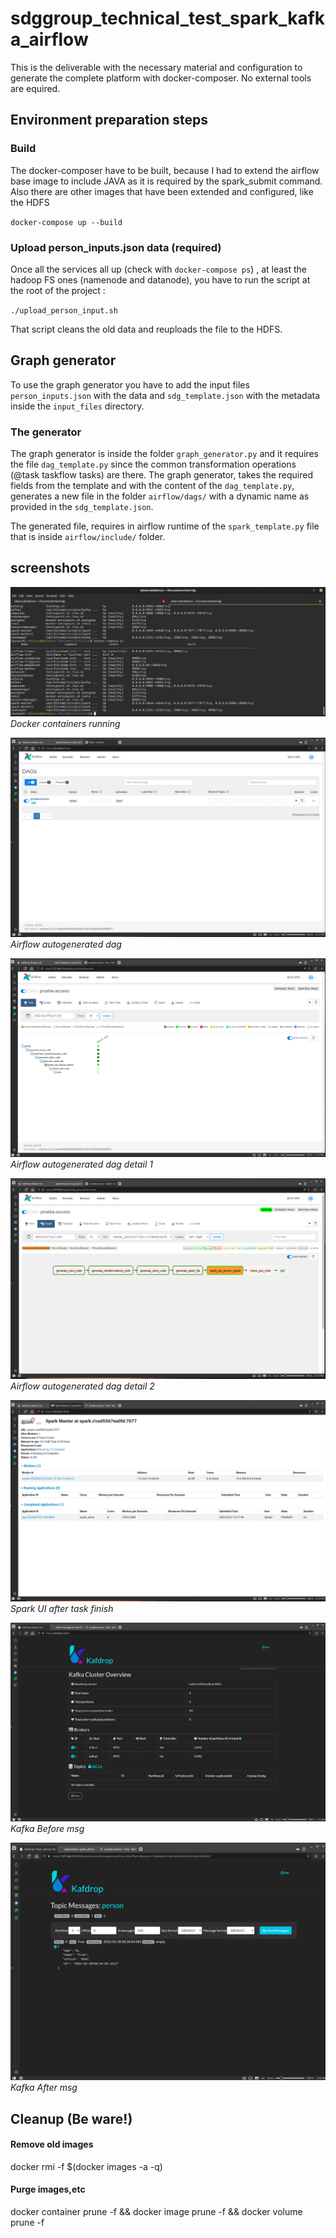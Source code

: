 
# sdggroup_technical_test_spark_kafka_airflow
This is the deliverable with the necessary material and configuration to generate the complete platform with docker-composer. No external tools are equired.

## Environment preparation steps

### Build
The docker-composer have to be built, because I had to extend the airflow base image to include JAVA as it is required by the spark_submit command. Also there are other images that have been extended and configured, like the HDFS

`docker-compose up --build`

### Upload person_inputs.json data (required)
Once all the services all up (check with `docker-compose ps`) , at least the hadoop FS ones (namenode and datanode), you have to run the script at the root of the project :

`./upload_person_input.sh`

That script cleans the old data and reuploads the file to the HDFS.

## Graph generator
To use the graph generator you have to add the input files `person_inputs.json` with the data and `sdg_template.json` with the metadata inside the `input_files` directory.

### The generator
The graph generator is inside the folder `graph_generator.py` and it requires the file `dag_template.py` since the common transformation operations (@task taskflow tasks) are there. The graph generator, takes the required fields from the template and with the content of the `dag_template.py`, generates a new file in the folder `airflow/dags/` with a dynamic name as provided in the `sdg_template.json`.

The generated file, requires in airflow runtime of the `spark_template.py` file that is inside `airflow/include/` folder.

## screenshots

![Docker containers running](https://raw.githubusercontent.com/alecuba16/sdggroup_technical_test_spark_kafka_airflow/main/screenshoots/docker_ps.png)
*Docker containers running*

![Airflow autogenerated dag](https://raw.githubusercontent.com/alecuba16/sdggroup_technical_test_spark_kafka_airflow/main/screenshoots/airflow_gen_flow1.png)
*Airflow autogenerated dag*

![Airflow autogenerated dag detail 1](https://raw.githubusercontent.com/alecuba16/sdggroup_technical_test_spark_kafka_airflow/main/screenshoots/airflow_gen_flow2.png)
*Airflow autogenerated dag detail 1*

![Airflow autogenerated dag detail 2](https://raw.githubusercontent.com/alecuba16/sdggroup_technical_test_spark_kafka_airflow/main/screenshoots/airflow_gen_flow3.png)
*Airflow autogenerated dag detail 2*

![Spark UI after task finish](https://raw.githubusercontent.com/alecuba16/sdggroup_technical_test_spark_kafka_airflow/main/screenshoots/spark_ui1.png)
*Spark UI after task finish*

![Kafka Before msg](https://raw.githubusercontent.com/alecuba16/sdggroup_technical_test_spark_kafka_airflow/main/screenshoots/kafka1.png)
*Kafka Before msg*

![Kafka After msg](https://raw.githubusercontent.com/alecuba16/sdggroup_technical_test_spark_kafka_airflow/main/screenshoots/kafka2.png)
*Kafka After msg*

## Cleanup (Be ware!)

#### Remove old images
docker rmi -f $(docker images -a -q)
#### Purge images,etc
docker container prune -f && docker image prune -f && docker volume prune -f
